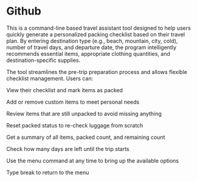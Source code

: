 # Github
This is a command-line based travel assistant tool designed to help users quickly generate a personalized packing checklist based on their travel plan. By entering destination type (e.g., beach, mountain, city, cold), number of travel days, and departure date, the program intelligently recommends essential items, appropriate clothing quantities, and destination-specific supplies.

The tool streamlines the pre-trip preparation process and allows flexible checklist management. Users can:

View their checklist and mark items as packed

Add or remove custom items to meet personal needs

Review items that are still unpacked to avoid missing anything

Reset packed status to re-check luggage from scratch

Get a summary of all items, packed count, and remaining count

Check how many days are left until the trip starts

Use the menu command at any time to bring up the available options

Type break to return to the menu
